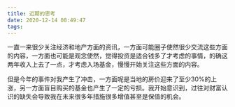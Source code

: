 ```yaml
---
title: 近期的思考
date: 2020-12-14 08:49:47
tags:
---
```

一直一来很少关注经济和地产方面的资讯，一方面可能圈子使然很少交流这些方面的内容，一方面也可能是观念使然，觉得投资是适合钱多了才考虑的事情，的确这两年收入上去了一点，才考虑入场基金，慢慢开始关注这些方面的内容。

但是今年的事件对我产生了冲击，一方面呢是当地的房价迎来了至少30%的上涨，另一方面盲目购买的基金也产生了一定的亏损。我开始意识到，过往对财富认识的缺失会导致我在未来很多年措施很多增值甚至是保值的机会。